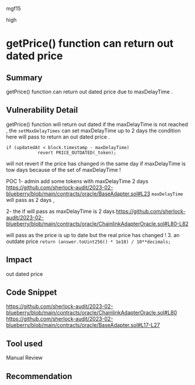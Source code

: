 mgf15

high

# getPrice() function can return out dated price

## Summary
getPrice() function can return out dated price due to maxDelayTime .
## Vulnerability Detail
getPrice() function will return out dated if the maxDelayTime is not reached , 
 the `setMaxDelayTimes` can set maxDelayTime up to 2 days 
the condition here will pass to return an out dated price .
```solidity 
if (updatedAt < block.timestamp - maxDelayTime)
            revert PRICE_OUTDATED(_token);
```
will not revert if the price has changed in the same day if  maxDelayTime is tow days because of the set of  maxDelayTime ! 

POC 
1- admin add some tokens with maxDelayTime 2 days 
https://github.com/sherlock-audit/2023-02-blueberry/blob/main/contracts/oracle/BaseAdapter.sol#L23
`maxDelayTime` will pass as 2 days , 

2- the if will pass as maxDelayTime is 2 days 
https://github.com/sherlock-audit/2023-02-blueberry/blob/main/contracts/oracle/ChainlinkAdapterOracle.sol#L80-L82 

will pass as the price is up to date but the real price has changed ! 
3.  an outdate price `return (answer.toUint256() * 1e18) / 10**decimals;`  
## Impact
out dated price 
## Code Snippet
https://github.com/sherlock-audit/2023-02-blueberry/blob/main/contracts/oracle/ChainlinkAdapterOracle.sol#L80
https://github.com/sherlock-audit/2023-02-blueberry/blob/main/contracts/oracle/BaseAdapter.sol#L17-L27
## Tool used

Manual Review

## Recommendation
